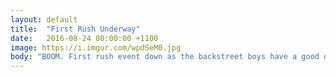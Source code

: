 ```yaml
---
layout: default
title:  "First Rush Underway"
date:   2016-08-24 00:00:00 +1100
image: https://i.imgur.com/wpdSeM0.jpg
body: "BOOM. First rush event down as the backstreet boys have a good ol' sausage party in Newtown. Get pumped for pizza and board games on Thursday evening at Shalom Collegen as we RUSH AEPi."
---
```


